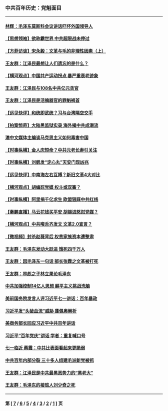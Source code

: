### 中共百年历史：党魁面目
---
#### [林辉：毛泽东莫斯科会议讲话吓坏外国领导人](../../pages/nf1176107/n13917931.md?09230430) 
#### [【思想领袖】欲称霸世界 中共超限战未停过](../../pages/nf1176107/n13745142.md?09230430) 
#### [【方菲访谈】宋永毅：文革与毛的非理性因素（上）](../../pages/nf1176107/n13469956.md?09230430) 
#### [王友群：江泽民最想让人们遗忘的是什么？](../../pages/nf1176107/n13408949.md?09230430) 
#### [【横河观点】中国共产运动拐点 暴严重衰老迹象](../../pages/nf1176107/n13388333.md?09230430) 
#### [王友群：江泽民与108名中共亿元贪官](../../pages/nf1176107/n13352358.md?09230430) 
#### [王友群：江泽民是活摘器官的罪魁祸首](../../pages/nf1176107/n13336903.md?09230430) 
#### [【远见快评】和统即武统？习与台湾隔空交手](../../pages/nf1176107/n13297739.md?09230430) 
#### [【拍案惊奇】大陆黑监狱实录 海外揭中共成潮流](../../pages/nf1176107/n13288853.md?09230430) 
#### [澳中文媒体主编谈马克思主义如何毒害中国](../../pages/nf1176107/n13257387.md?09230430) 
#### [【时事纵横】金人庆短命？中共元老长寿引关注](../../pages/nf1176107/n13217934.md?09230430) 
#### [【时事纵横】刘鹤发“定心丸”天安门现凶兆](../../pages/nf1176107/n13215416.md?09230430) 
#### [【远见快评】中南海左右互搏？新旧文革4大对比](../../pages/nf1176107/n13214745.md?09230430) 
#### [【横河观点】胡编怼党媒 权斗或双簧？](../../pages/nf1176107/n13210864.md?09230430) 
#### [【时事纵横】阿里捐千亿求生 欧盟狠踩中共红线](../../pages/nf1176107/n13206431.md?09230430) 
#### [【秦鹏直播】马云花钱买平安 胡锡进怒怼党媒？](../../pages/nf1176107/n13206392.md?09230430) 
#### [【横河观点】中共喉舌齐发文 文革2.0宣言？](../../pages/nf1176107/n13201248.md?09230430) 
#### [【微视频】封杀赵薇背后 权贵家族资本遭整肃](../../pages/nf1176107/n13197798.md?09230430) 
#### [王友群：毛泽东发动大跃进 饿死四千万人](../../pages/nf1176107/n13177158.md?09230430) 
#### [王友群：因毛泽东一句话 部长张霖之文革被打死](../../pages/nf1176107/n13161711.md?09230430) 
#### [王友群：林彪之子林立果论毛泽东](../../pages/nf1176107/n13128622.md?09230430) 
#### [中共加强控制14亿人思想 躺平主义挑战洗脑](../../pages/nf1176107/n13094299.md?09230430) 
#### [美前国务院发言人评习近平七一讲话：百年暴政](../../pages/nf1176107/n13066986.md?09230430) 
#### [习近平发“头破血流”威胁 蓬佩奥解析](../../pages/nf1176107/n13063604.md?09230430) 
#### [美商务部长回应习近平中共百年讲话](../../pages/nf1176107/n13062903.md?09230430) 
#### [习近平“百年党庆”讲话 学者：重复喊口号](../../pages/nf1176107/n13061411.md?09230430) 
#### [七一临近 蔡霞：中共比表面看起来更脆弱](../../pages/nf1176107/n13056418.md?09230430) 
#### [中共百年内部分裂 三十多人组建毛派新党被抓](../../pages/nf1176107/n13044023.md?09230430) 
#### [王友群：江泽民是中共最黑恶势力的“黑老大”](../../pages/nf1176107/n13022180.md?09230430) 
#### [王友群：毛泽东的接班人刘少奇之死](../../pages/nf1176107/n12991772.md?09230430) 

---
#### 第 [ [7](./7.md?09230430) / [6](./6.md?09230430) / [5](./5.md?09230430) / [4](./4.md?09230430) / [3](./3.md?09230430) / [2](./2.md?09230430) / [1](./1.md?09230430) ] 页
